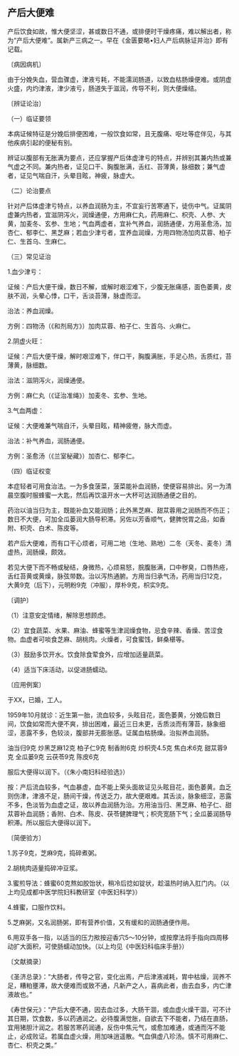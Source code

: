 ## 产后大便难

产后饮食如故，惟大便坚涩，甚或数日不通，或排便时干燥疼痛，难以解出者，称为“产后大便难”。属新产三病之一。早在《金匮要略•妇人产后病脉证并治》即有记载。

〔病因病机〕

由于分娩失血，营血骤虚，津液亏耗，不能濡润肠道，以致血枯肠燥便难。或阴虚火盛，内灼津液，津少液亏，肠道失于滋润，传导不利，则大便燥结。

〔辨证论治〕

（一）临证要领

本病证候特征是分娩后排便困难，一般饮食如常，且无腹痛、呕吐等症伴见，与其他疾病引起的便秘有别。

辨证以腹部有无胀满为要点，还应掌握产后体虚津亏的特点，并辨别其兼内热或兼气虚之不同。兼内热者，证见口干、胸腹胀满，舌红、苔薄黄，脉细数；兼气虚者，证见气喘自汗，头晕目眩，神疲，脉虚大。

（二）论治要点

针对产后体虚津亏特点，以养血润肠为主，不宜妄行苦寒通下，徒伤中气。证属阴虚兼内热者，宜滋阴泻火，润燥通便，方用麻仁丸，药用麻仁、枳壳、人参、大黄，加麦冬、玄参、生地；气血两虚者，宜补气养血，润肠通便，方用圣愈汤，加杏仁、郁李仁、黑芝麻；若血少津亏者，宜养血润燥，方用四物汤加肉苁蓉、柏子仁、生首乌、生麻仁。

（三）常见证治

1.血少津亏：

证候：产后大便干燥，数日不解，或解时艰涩难下，少腹无胀痛感，面色萎黄，皮肤不润，头晕心悸，口干，舌淡苔薄，脉虚而涩。

治法：养血润燥。

方例：四物汤（《和剂局方》）加肉苁蓉、柏子仁、生首乌、火麻仁。

2.阴虚火旺：

证候：产后大便干燥，解时艰涩难下，伴口干，胸腹满胀，手足心热，舌质红，苔薄黄，脉细数。

治法：滋阴泻火，润燥通便。

方例：麻仁丸（《证治准绳》）加麦冬、玄参、生地。

3.气血两虚：

证候：大便难兼气喘自汗，头晕目眩，精神疲倦，脉大而虚。

治法：补气养血，润肠通便。

方例：圣愈汤（《兰室秘藏》）加杏仁、郁李仁。

（四）临证权变

本症轻者可用食治法。一为多食菠菜，菠菜能补血润肠，使便容易排出。另一为清晨空腹时服蜂蜜一大匙，然后再饮温开水一大杯可达润肠通便之目的。

药治以油当归为主，既能补血又能润肠；此外黑芝麻、甜苁蓉用之润肠而不伤正；数日不大便，可加全瓜蒌润大肠导积滞。另佐以芳香顺气，健脾悦胃之品，如香附、枳壳、白术、陈皮等。

若产后大便难，而有口干心烦者，可用二地（生地、熟地）二冬（天冬、麦冬）清虚热，润肠燥，颇效。

若见大便下而不畅或秘结，身微热，心烦易怒，脘腹胀满，口中秽臭，口唇热疮，舌红苔黄或黄燥，脉弦带数。治以泻热通腑。方用当归承气汤，药用当归12克，大黄9克（后下），元明粉9克（冲服），厚朴9克，枳实9克。

〔调护〕

（1）注意安定情绪，解除思想顾虑。

（2）宜食蔬菜、水果、麻油、蜂蜜等生津润燥食物，忌食辛辣、香燥、苦涩食物。血虚者可啖食芝麻、胡桃肉。火燥者，可食蜜饯，鲜桑椹等。

（3）鼓励多饮开水。饮食除食荤食外，应增加适量蔬菜。

（4）适当下床活动，以促进肠蠕动。

〔应用例案〕

于XX，已婚，工人。

1959年10月就诊：近生第一胎，流血较多，头眩目花，面色萎黄，分娩后数日间，饮食如常而大便不爽，排出困难，最近三日未更，舌质淡而有薄苔，脉象细涩，恶露不多，色较淡，腹部并无膨胀感。证属血枯肠燥。治拟养血润肠。

油当归9克 炒黑芝麻12克 柏子仁9克 制香附6克 炒枳壳4.5克 焦白术6克 甜苁蓉9克 全瓜蒌9克 云茯苓9克 陈皮6克

服后大便得以润下。（《朱小南妇科经验选》）

按：产后流血较多，气血暴虚，血不能上荣头面故证见头眩目花，面色萎黄。血乏则伤津，津液不足，肠间干燥，传送乏力，故大便艰难。其舌淡，脉象细涩，恶露不多，色淡皆为血虚之证，故以养血润肠为治。方用油当归、黑芝麻、柏子仁、甜苁蓉补血润肠；香附、白术、陈皮、茯苓健脾理气；枳壳宽肠下气；全瓜蒌润肠导积滞。所以服后大便得以润下。

〔简便验方〕

1.苏子9克，芝麻9克，捣碎煮粥。

2.胡桃肉适量捣碎冲豆浆。

3.蜜煎导法：蜂蜜60克熬如胶饴状，稍冷后捻如锭状，趁温热时纳入肛门内。（以上均见成都中医学院妇科教研室《中医妇科学》）

4.蜂蜜，口服作饮料。

5.芝麻粥，又名润肠粥，即有营养价值，又有缓和的润肠通便作用。

6.用双手各一指，以适当的压力揿按迎香穴5〜10分钟，或按摩法将手指向四周移动扩大面积，可使肠蠕动加快。（以上均见《中医妇科临床手册》）

〔文献摘录〕

《圣济总录》：“大肠者，传导之官，变化出焉，产后津液减耗，胃中枯燥，润养不足，糟粕壅滞，故大便难而或致不通，凡新产之人，喜病此者，由去血多，内亡津液故也。”

《寿世保元》：“产后大便不通，因去血过多，大肠干涸，或血虚火燥干涸，可不计其日期，饮食数，多以药通润之。必待腹满觉胀，自欲去下不能者，乃结在直肠，宜用猪胆汁润之。若服苦寒药润通，反伤中焦元气，或愈加难通，或通而泻不能止，必成败证。若属血虚火燥，用加味逍遥散。气血俱虚八珍汤。慎不可用麻仁、杏仁、枳壳之类。”
